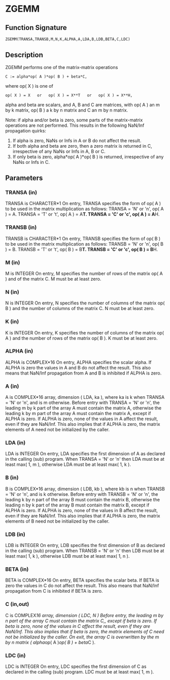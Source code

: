 # ZGEMM

## Function Signature

```fortran
ZGEMM(TRANSA,TRANSB,M,N,K,ALPHA,A,LDA,B,LDB,BETA,C,LDC)
```

## Description


 ZGEMM  performs one of the matrix-matrix operations

    C := alpha*op( A )*op( B ) + beta*C,

 where  op( X ) is one of

    op( X ) = X   or   op( X ) = X**T   or   op( X ) = X**H,

 alpha and beta are scalars, and A, B and C are matrices, with op( A )
 an m by k matrix,  op( B )  a  k by n matrix and  C an m by n matrix.

 Note: if alpha and/or beta is zero, some parts of the matrix-matrix
  operations are not performed. This results in the following NaN/Inf
  propagation quirks:

  1. If alpha is zero, NaNs or Infs in A or B do not affect the result.
  2. If both alpha and beta are zero, then a zero matrix is returned in C,
   irrespective of any NaNs or Infs in A, B or C.
  3. If only beta is zero, alpha*op( A )*op( B ) is returned, irrespective
   of any NaNs or Infs in C.

## Parameters

### TRANSA (in)

TRANSA is CHARACTER*1 On entry, TRANSA specifies the form of op( A ) to be used in the matrix multiplication as follows: TRANSA = 'N' or 'n', op( A ) = A. TRANSA = 'T' or 't', op( A ) = A**T. TRANSA = 'C' or 'c', op( A ) = A**H.

### TRANSB (in)

TRANSB is CHARACTER*1 On entry, TRANSB specifies the form of op( B ) to be used in the matrix multiplication as follows: TRANSB = 'N' or 'n', op( B ) = B. TRANSB = 'T' or 't', op( B ) = B**T. TRANSB = 'C' or 'c', op( B ) = B**H.

### M (in)

M is INTEGER On entry, M specifies the number of rows of the matrix op( A ) and of the matrix C. M must be at least zero.

### N (in)

N is INTEGER On entry, N specifies the number of columns of the matrix op( B ) and the number of columns of the matrix C. N must be at least zero.

### K (in)

K is INTEGER On entry, K specifies the number of columns of the matrix op( A ) and the number of rows of the matrix op( B ). K must be at least zero.

### ALPHA (in)

ALPHA is COMPLEX*16 On entry, ALPHA specifies the scalar alpha. If ALPHA is zero the values in A and B do not affect the result. This also means that NaN/Inf propagation from A and B is inhibited if ALPHA is zero.

### A (in)

A is COMPLEX*16 array, dimension ( LDA, ka ), where ka is k when TRANSA = 'N' or 'n', and is m otherwise. Before entry with TRANSA = 'N' or 'n', the leading m by k part of the array A must contain the matrix A, otherwise the leading k by m part of the array A must contain the matrix A, except if ALPHA is zero. If ALPHA is zero, none of the values in A affect the result, even if they are NaN/Inf. This also implies that if ALPHA is zero, the matrix elements of A need not be initialized by the caller.

### LDA (in)

LDA is INTEGER On entry, LDA specifies the first dimension of A as declared in the calling (sub) program. When TRANSA = 'N' or 'n' then LDA must be at least max( 1, m ), otherwise LDA must be at least max( 1, k ).

### B (in)

B is COMPLEX*16 array, dimension ( LDB, kb ), where kb is n when TRANSB = 'N' or 'n', and is k otherwise. Before entry with TRANSB = 'N' or 'n', the leading k by n part of the array B must contain the matrix B, otherwise the leading n by k part of the array B must contain the matrix B, except if ALPHA is zero. If ALPHA is zero, none of the values in B affect the result, even if they are NaN/Inf. This also implies that if ALPHA is zero, the matrix elements of B need not be initialized by the caller.

### LDB (in)

LDB is INTEGER On entry, LDB specifies the first dimension of B as declared in the calling (sub) program. When TRANSB = 'N' or 'n' then LDB must be at least max( 1, k ), otherwise LDB must be at least max( 1, n ).

### BETA (in)

BETA is COMPLEX*16 On entry, BETA specifies the scalar beta. If BETA is zero the values in C do not affect the result. This also means that NaN/Inf propagation from C is inhibited if BETA is zero.

### C (in,out)

C is COMPLEX*16 array, dimension ( LDC, N ) Before entry, the leading m by n part of the array C must contain the matrix C,, except if beta is zero. If beta is zero, none of the values in C affect the result, even if they are NaN/Inf. This also implies that if beta is zero, the matrix elements of C need not be initialized by the caller. On exit, the array C is overwritten by the m by n matrix ( alpha*op( A )*op( B ) + beta*C ).

### LDC (in)

LDC is INTEGER On entry, LDC specifies the first dimension of C as declared in the calling (sub) program. LDC must be at least max( 1, m ).

